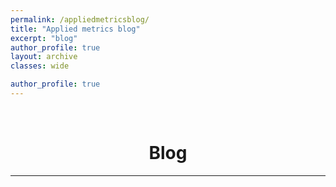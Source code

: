 ```yaml
---
permalink: /appliedmetricsblog/
title: "Applied metrics blog"
excerpt: "blog"
author_profile: true
layout: archive
classes: wide

author_profile: true
---
```

<br/> 


# <center> Blog </center>
- - -






